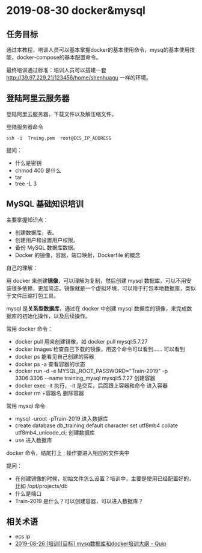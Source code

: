 # 2019-08-30 docker&mysql


## 任务目标

通过本教程，培训人员可以基本掌握docker的基本使用命令，mysq的基本使用技能，docker-compose的基本配置命令。

最终培训通过标准：培训人员可以搭建一套 http://39.97.229.21/123456/home/shenhuagu 一样的环境。

## 登陆阿里云服务器

登陆阿里云服务器，下载文件以及解压缩文件。

登陆服务器命令

```
ssh -i  Traing.pem  root@ECS_IP_ADDRESS
```

提问：
- 什么是密钥
- chmod 400 是什么
- tar 
- tree -L 3

## MySQL 基础知识培训

主要掌握知识点：

* 创建数据库，表。
* 创建用户和设置用户权限。
* 备份 MySQL 数据库数据。
* Docker 的镜像，容器，端口映射，Dockerfile 的概念

自己的理解：

用 docker 来创建**镜像**，可以理解为复制，然后创建 mysql 数据库，可以不用安装很多依赖，更加简洁。镜像就是一个虚拟环境，可以用于打包本地数据库，类似于文件压缩打包工具。

mysql 是**关系型数据库**，通过在 docker 中创建 mysql 数据库的镜像，来完成数据库的初始化操作，以及后续操作。

常用 docker 命令：
- docker pull 用来创建镜像，如 docker pull mysql:5.7.27
- docker images 检查自己下载的镜像，用这个命令可以看到…… 可以看到
- docker ps 能看见自己创建的容器
- docker ps -a 查看容器的状态
- docker run -d  -e  MYSQL_ROOT_PASSWORD="Train-2019"  -p 3306:3306  --name training_mysql  mysql:5.7.27   创建容器
- docker exec -it 执行，-it 是交互，后面跟上容器和命令  进入容器
- docker rm +容器名  删除容器

常用 mysql 命令

- mysql -uroot -pTrain-2019  进入数据库
- create database db_training default character set utf8mb4 collate utf8mb4_unicode_ci;  创建数据库
- use 进入数据库


docker 命令，结尾打上 ; 
操作要进入相应的文件夹中

提问：

- 在创建镜像的时候，初始文件怎么设置？培训中，主要是使用已经配置好的，比如 /opt/projects/db
- 什么是端口
- Train-2019  是什么？可以创建容器，可以进入数据库？

## 相关术语

- ecs ip
- [2019-08-26 [培训][目标] mysq数据库和docker培训大纲 - Quip](https://memect.quip.com/VrPBAXOmsSIZ/2019-08-26-mysqdocker)


